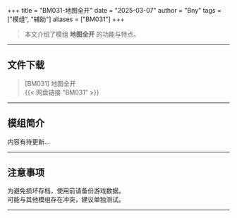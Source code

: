 +++
title = "BM031-地图全开"
date = "2025-03-07"
author = "Bny"
tags = ["模组", "辅助"]
aliases = ["BM031"]
+++

> 本文介绍了模组 **地图全开** 的功能与特点。

---

## 文件下载

> [BM031] 地图全开  
{{< 网盘链接 "BM031" >}}  

---

## 模组简介

>  
内容有待更新...  

---

## 注意事项

>  
为避免损坏存档，使用前请备份游戏数据。  
可能与其他模组存在冲突，建议单独测试。  

---

